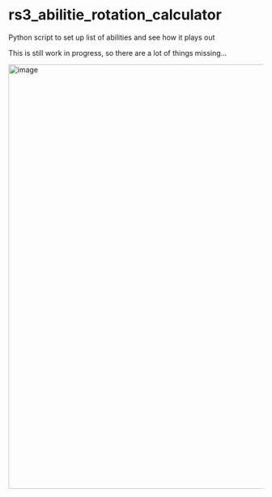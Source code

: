# rs3_abilitie_rotation_calculator
Python script to set up list of abilities and see how it plays out

This is still work in progress, so there are a lot of things missing...

<img width="742" height="839" alt="image" src="https://github.com/user-attachments/assets/976ee1d9-a703-4d83-92a0-44148ccdbccb" />




